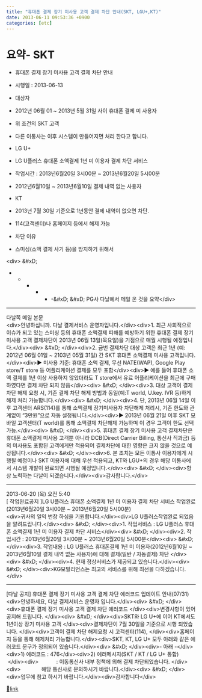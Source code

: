 ```yaml
---
title: "휴대폰 결제 장기 미사용 고객 결제 차단 안내(SKT, LGU+,KT)"
date: 2013-06-11 09:53:36 +0900
categories: [etc]
---
```


# 요약- SKT
- 휴대폰 결제 장기 미사용 고객 결제 차단 안내
- 시행일 : 2013-06-13 
- 대상자
- 2012년 06월 01 ~ 2013년 5월 31일 사이 휴대폰 결제 미 사용자
- 위 조건의 SKT 고객
- 다른 이통사는 이후 시스템이 만들어지면 처리 한다고 합니다.




- LG U+
- LG U플러스 휴대폰 소액결제 1년 미 이용자 결제 차단 서비스
- 작업시간 : 2013년6월20일 3시00분 ~ 2013년6월20일 5시00분
- 2012년6월10일 ~ 2013년6월10일 결제 내역 없는 사용자

- KT
- 2013년 7월 30일 기준으로 1년동안 결제 내역이 없으면 차단.
- 114(고객센터)나 홈페이지 등에서 해제 가능

- 차단 이유
- 스미싱(소액 결제 사기 등)을 방지하기 위해서


&lt;div&gt;  &amp;#xD;
- - - - - -&amp;#xD;
&amp;#xD;
PG사 다날에서 메일 온 것을 요약&lt;/div&gt;  
- - - - - -

다날쪽 메일 본문  
&lt;div&gt;안녕하십니까. 다날 결제서비스 운영자입니다.&lt;/div&gt;&lt;div&gt;1. 최근 사회적으로 이슈가 되고 있는 스미싱 등의 휴대폰 소액결제 피해를 예방하기 위한 휴대폰 결제 장기 미사용 고객 결제차단이 2013년 06월 13일(목요일)을 기점으로 매월 시행될 예정입니다.&lt;/div&gt;&lt;div&gt;  &amp;#xD;
&lt;/div&gt;&lt;div&gt;2. 금번 결제차단 대상 고객은 최근 1년 (예: 2012년 06월 01일 ~ 2103년 05월 31일) 간 SKT 휴대폰 소액결제 미사용 고객입니다.&lt;/div&gt;&lt;div&gt;▶ 미사용 기준: 휴대폰 소액 결제, 무선 NATE(WAP), Google Play store/T store 등 어플리케이션 결제를 모두 포함&lt;/div&gt;&lt;div&gt;▶ 예를 들어 휴대폰 소액 결제를 1년 이상 사용하지 않았더라도 T store에서 유료 어플리케이션을 최근에 구매하였다면 결제 차단 되지 않음&lt;/div&gt;&lt;div&gt;  &amp;#xD;
&lt;/div&gt;&lt;div&gt;3. 대상 고객이 결제 차단 해제 요청 시, 기존 결제 차단 해제 방법과 동일(예:T world, U.key. IVR 등)하게 해제 처리 가능합니다.&lt;/div&gt;&lt;div&gt;  &amp;#xD;
&lt;/div&gt;&lt;div&gt;4. 단, 2013년 06월 14일 이후 고객센터 ARS(114)를 통해 소액결제 장기미사용자 차단해제 처리시, 기존 한도와 관계없이 “3만원”으로 자동 설정됩니다.&lt;/div&gt;&lt;div&gt;▶ 2013년 06월 21일 이후 SKT 모바일 고객센터(T world)를 통해 소액결제 차단해제 가능하며 이 경우 고객이 한도 선택가능.&lt;/div&gt;&lt;div&gt;  &amp;#xD;
&lt;/div&gt;&lt;div&gt;5. 휴대폰 결제 장기 미사용 고객 결제차단은 휴대폰 소액결제 미사용 고객뿐 아니라 DCB(Direct Carrier Billing, 통신사 직과금) 등의 미사용도 포함된 고객에게만 적용되어 결제차단에 대한 영향은 크지 않을 것으로 예상됩니다.&lt;/div&gt;&lt;div&gt;  &amp;#xD;
&lt;/div&gt;&lt;div&gt;6. 본 조치는 모든 이통사 이용자에게 시행될 예정이나 SKT 이용자에 대해 우선 적용되고, KT와 LGU+의 경우 해당 이통사에서 시스템 개발이 완료되면 시행될 예정입니다.&lt;/div&gt;&lt;div&gt;  &amp;#xD;
&lt;/div&gt;&lt;div&gt;항상 노력하는 다날이 되겠습니다.&lt;/div&gt;&lt;div&gt;감사합니다.&lt;/div&gt;  
- - - - - -

2013-06-20 (목) 오전 5:40  
[ 작업완료공지 ]LG U플러스 휴대폰 소액결제 1년 미 이용자 결제 차단 서비스 작업완료(2013년6월20일 3시00분 ~ 2013년6월20일 5시00분)  
&lt;div&gt;귀사의 일익 번창 하심을 기원합니다.&lt;/div&gt;&lt;div&gt;LG U플러스작업완료 되었음을 알려드립니다.&lt;/div&gt;&lt;div&gt;  &amp;#xD;
&lt;/div&gt;&lt;div&gt;1. 작업서비스 : LG U플러스 휴대폰 소액결제 1년 미 이용자 결제 차단 서비스&lt;/div&gt;&lt;div&gt;  &amp;#xD;
&lt;/div&gt;&lt;div&gt;2. 작업시간 : 2013년6월20일 3시00분 ~ 2013년6월20일 5시00분&lt;/div&gt;&lt;div&gt;  &amp;#xD;
&lt;/div&gt;&lt;div&gt;3. 작업내용 : LG U플러스 휴대폰결제 1년 미 이용자(2012년6월10일 ~ 2013년6월10일 결제 내역 없는 사용자)에 대해 결제(일반 / 자동결제) 차단 &lt;/div&gt;&lt;div&gt;  &amp;#xD;
&lt;/div&gt;&lt;div&gt;4. 현재 정상서비스가 제공되고 있습니다.&lt;/div&gt;&lt;div&gt;  &amp;#xD;
&lt;/div&gt;&lt;div&gt;KG모빌리언스는 최고의 서비스를 위해 최선을 다하겠습니다.&lt;/div&gt;  
- - - - - -

[다날 공지] 휴대폰 결제 장기 미사용 고객 결제 차단 에러코드 업데이트 안내(07/31)  
&lt;div&gt;안녕하세요, 다날 결제서비스 운영자 입니다.&lt;/div&gt;&lt;div&gt;  &amp;#xD;
&lt;/div&gt;&lt;div&gt;휴대폰 결제 장기 미사용 고객 결제 차단 에러코드 &lt;/div&gt;&lt;div&gt;변경사항이 있어 공지해 드립니다. &lt;/div&gt;&lt;div&gt;  &amp;#xD;
&lt;/div&gt;&lt;div&gt;SKT와 LG U+에 이어 KT에서도 1년이상 장기 미사용 고객 &lt;/div&gt;&lt;div&gt;결제차단이 7월 30일을 기준으로 시행 되었습니다. &lt;/div&gt;&lt;div&gt;고객이 결제 차단 해제요청 시 고객센터(114), &lt;/div&gt;&lt;div&gt;홈페이지 등을 통해 해제처리 가능합니다.&lt;/div&gt;&lt;div&gt;SKT, KT, LG U+ 모두 아래와 같은 에러코드 문구가 정의되어 있습니다.&lt;/div&gt;&lt;div&gt;  &amp;#xD;
&lt;/div&gt;&lt;div&gt;- 아래 -&lt;/div&gt;&lt;div&gt;1) 에러코드 : 476&lt;/div&gt;&lt;div&gt;2) 에러메시지(SKT / KT / LG U+ 통합)  &lt;/div&gt;&lt;div&gt;            : 이동통신사 내부 정책에 의해 결제 차단되었습니다. &lt;/div&gt;&lt;div&gt;              해당 통신사로 문의하시기 바랍니다.&lt;/div&gt;&lt;div&gt;  &amp;#xD;
&lt;/div&gt;&lt;div&gt;업무에 참고 하시기 바랍니다.&lt;/div&gt;&lt;div&gt;감사합니다&lt;/div&gt;  
  



[🔗link](http://www.mins01.com/mh/tech/read/837)